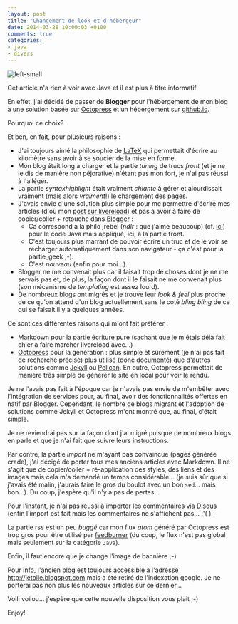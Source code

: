 ```yaml
---
layout: post
title: "Changement de look et d'hébergeur"
date: 2014-03-28 10:00:03 +0100
comments: true
categories: 
- java
- divers
---
```


![left-small](http://blog.jetoile.fr/images/octopress/img_octopress_blogger.png)

Cet article n'a rien à voir avec Java et il est plus à titre informatif.

En effet, j'ai décidé de passer de __Blogger__ pour l'hébergement de mon blog à une solution basée sur [Octopress](http://octopress.org/) et un hébergement sur [github.io](http://pages.github.com/).

Pourquoi ce choix?

Et ben, en fait, pour plusieurs raisons :

* J'ai toujours aimé la philosophie de [LaTeX](http://www.latex-project.org/) qui permettait d'écrire au kilomètre sans avoir à se soucier de la mise en forme. 
* Mon blog était long à charger et la partie _tuning_ de trucs _front_ (et je ne le dis de manière non péjorative) n'étant pas mon fort, je n'ai pas réussi à l'alléger.
* La partie _syntaxhighlight_ était vraiment _chiante_ à gérer et alourdissait vraiment (mais alors _vraiment_!) le chargement des pages.
* J'avais envie d'une solution plus simple pour me permettre d'écrire mes articles (d'où mon [post sur livereload](http://blog.jetoile.fr/2014/03/livereload-et-linux-ou-comment-rediger.html)) et pas à avoir à faire de copier/coller + retouche dans [Blogger](http://blogger.com/) :
	* Ca correspond à la philo jrebel (_ndlr_ : que j'aime beaucoup) (cf. [ici](ihttp://blog.jetoile.fr/2010/02/jrebel-ou-comment-accelerer-le_24.html)) pour le code Java mais appliqué, ici, à la partie front.
	* C'est toujours plus marrant de pouvoir écrire un truc et de le voir se recharger automatiquement dans son navigateur - ça c'est pour la partie_geek ;-).
	* C'est _nouveau_ (enfin pour moi...).
* Blogger ne me convenait plus car il faisait trop de choses dont je ne me servais pas et, de plus, la façon dont il le faisait ne me convenait plus (son mécanisme de _templating_ est assez lourd).
* De nombreux blogs ont migrés et je trouve leur _look & feel_ plus proche de ce qu'on attend d'un blog actuellement sans le coté _bling bling_ de ce qui se faisait il y a quelques années.

<!-- more -->

Ce sont ces différentes raisons qui m'ont fait préférer :

* [Markdown](https://github.com/adam-p/markdown-here/wiki/Markdown-Cheatsheet) pour la partie écriture pure (sachant que je m'étais déjà fait chier à faire marcher livereload avec...)
* [Octopress](http://octopress.org/) pour la génération : plus simple et sûrement (je n'ai pas fait de recherche précise) plus utilisé (donc documenté) que d'autres solutions comme [Jekyll](http://jekyllrb.com/) ou [Pelican](http://blog.getpelican.com/). En outre, Octopress permettait de manière très simple de générer le site en local pour voir le rendu.

Je ne l'avais pas fait à l'époque car je n'avais pas envie de m'embêter avec l'intégration de services pour, au final, avoir des fonctionnalités offertes en natif par Blogger. Cependant, le nombre de blogs migrant et l'adoption de solutions comme Jekyll et Octopress m'ont montré que, au final, c'était simple.

Je ne reviendrai pas sur la façon dont j'ai migré puisque de nombreux blogs en parle et que je n'ai fait que suivre leurs instructions.

Par contre, la partie _import_ ne m'ayant pas convaincue (pages générée crade), j'ai décigé de porter tous mes anciens articles avec Markdown. Il ne s'agit que de copier/coller + ré-application des styles, des liens et des images mais cela m'a demandé un temps considérable... (je suis sûr que si j'avais été malin, j'aurais faire le gros du boulot avec un bon `sed`... mais bon...). Du coup, j'espère qu'il n'y a pas de pertes...

Pour l'instant, je n'ai pas réussi à importer les commentaires via [Disqus](http://disqus.com/) (enfin l'import est fait mais les commentaires ne s'affichent pas... :'( ).

La partie rss est un peu _buggé_ car mon flux _atom_ généré par Octopress est trop gros pour être utilisé par [feedburner](http://www.feedburner.com) (du coup, le flux n'est pas global mais seulement sur la catégorie `Java`).

Enfin, il faut encore que je change l'image de bannière ;-)

Pour info, l'ancien blog est toujours accessible à l'adresse http://jetoile.blogspot.com mais a été retiré de l'indexation google. Je ne porterai pas non plus les nouveaux articles sur ce dernier...

Voili voilou... j'espère que cette nouvelle disposition vous plait ;-)

Enjoy!
